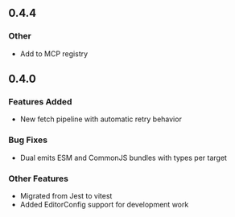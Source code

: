 ## 0.4.4

### Other

- Add to MCP registry

## 0.4.0

### Features Added

- New fetch pipeline with automatic retry behavior

### Bug Fixes

- Dual emits ESM and CommonJS bundles with types per target

### Other Features

- Migrated from Jest to vitest
- Added EditorConfig support for development work

